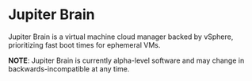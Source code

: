 # Jupiter Brain

Jupiter Brain is a virtual machine cloud manager backed by vSphere,
prioritizing fast boot times for ephemeral VMs.

**NOTE**: Jupiter Brain is currently alpha-level software and may change in backwards-incompatible at any time.
